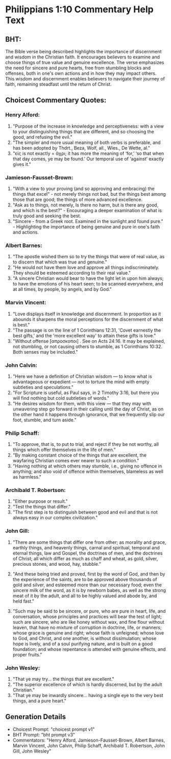 # Philippians 1:10 Commentary Help Text

## BHT:
The Bible verse being described highlights the importance of discernment and wisdom in the Christian faith. It encourages believers to examine and choose things of true value and genuine excellence. The verse emphasizes the need for sincere and pure hearts, free from stumbling blocks and offenses, both in one's own actions and in how they may impact others. This wisdom and discernment enables believers to navigate their journey of faith, remaining steadfast until the return of Christ.

## Choicest Commentary Quotes:
### Henry Alford:
1. "Purpose of the increase in knowledge and perceptiveness: with a view to your distinguishing things that are different, and so choosing the good, and refusing the evil."
2. "The simpler and more usual meaning of both verbs is preferable, and has been adopted by Thdrt., Beza, Wolf, all., Wies., De Wette, al."
3. "εἰς is not exactly = ἄχρι; it has more the meaning of ‘for,’ ‘so that when that day comes, ye may be found.’ Our temporal use of ‘against’ exactly gives it."

### Jamieson-Fausset-Brown:
1. "With a view to your proving (and so approving and embracing) the things that excel" - not merely things not bad, but the things best among those that are good; the things of more advanced excellence.
2. "Ask as to things, not merely, Is there no harm, but is there any good, and which is the best?" - Encouraging a deeper examination of what is truly good and seeking the best.
3. "Sincere - from a Greek root. Examined in the sunlight and found pure." - Highlighting the importance of being genuine and pure in one's faith and actions.

### Albert Barnes:
1. "The apostle wished them so to try the things that were of real value, as to discern that which was true and genuine."
2. "He would not have them love and approve all things indiscriminately. They should be esteemed according to their real value."
3. "A sincere Christian would bear to have the light let in upon him always; to have the emotions of his heart seen; to be scanned everywhere, and at all times, by people, by angels, and by God."

### Marvin Vincent:
1. "Love displays itself in knowledge and discernment. In proportion as it abounds it sharpens the moral perceptions for the discernment of what is best."
2. "The passage is on the line of 1 Corinthians 12:31, 'Covet earnestly the best gifts,' and the 'more excellent way' to attain these gifts is love."
3. "Without offense [απροσκοποι] . See on Acts 24:16. It may be explained, not stumbling, or not causing others to stumble, as 1 Corinthians 10:32. Both senses may be included."

### John Calvin:
1. "Here we have a definition of Christian wisdom — to know what is advantageous or expedient — not to torture the mind with empty subtleties and speculations."
2. "For Scripture is useful, as Paul says, in 2 Timothy 3:16, but there you will find nothing but cold subtleties of words."
3. "He desires wisdom for them, with this view — that they may with unwavering step go forward in their calling until the day of Christ, as on the other hand it happens through ignorance, that we frequently slip our foot, stumble, and turn aside."

### Philip Schaff:
1. "To approve, that is, to put to trial, and reject if they be not worthy, all things which offer themselves in the life of men."
2. "By making constant choice of the things that are excellent, the wayfaring Christian comes ever nearer to such a condition."
3. "Having nothing at which others may stumble, i.e., giving no offence in anything; and also void of offence within themselves, blameless as well as harmless."

### Archibald T. Robertson:
1. "Either purpose or result." 
2. "Test the things that differ." 
3. "The first step is to distinguish between good and evil and that is not always easy in our complex civilization."

### John Gill:
1. "There are some things that differ one from other; as morality and grace, earthly things, and heavenly things, carnal and spiritual, temporal and eternal things, law and Gospel, the doctrines of men, and the doctrines of Christ; all which differ as much as chaff and wheat, as gold, silver, precious stones, and wood, hay, stubble."

2. "And these being tried and proved, first by the word of God, and then by the experience of the saints, are to be approved above thousands of gold and silver, and esteemed more than our necessary food; even the sincere milk of the word, as it is by newborn babes, as well as the strong meat of it by the adult, and all to be highly valued and abode by, and held fast."

3. "Such may be said to be sincere, or pure, who are pure in heart, life, and conversation, whose principles and practices will bear the test of light; such are sincere, who are like honey without wax, and fine flour without leaven, that have no mixture of corruption in doctrine, life, or manners; whose grace is genuine and right; whose faith is unfeigned; whose love to God, and Christ, and one another, is without dissimulation; whose hope is lively, and of a soul purifying nature, and is built on a good foundation; and whose repentance is attended with genuine effects, and proper fruits."

### John Wesley:
1. "That ye may try... the things that are excellent." 
2. "The superior excellence of which is hardly discerned, but by the adult Christian." 
3. "That ye may be inwardly sincere... having a single eye to the very best things, and a pure heart."


## Generation Details
- Choicest Prompt: "choicest prompt v1"
- BHT Prompt: "bht prompt v3"
- Commentators: "Henry Alford, Jamieson-Fausset-Brown, Albert Barnes, Marvin Vincent, John Calvin, Philip Schaff, Archibald T. Robertson, John Gill, John Wesley"
